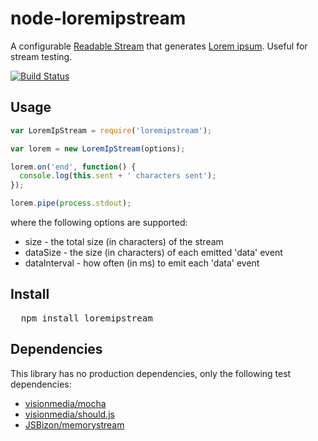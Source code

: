# node-loremipstream
A configurable [Readable Stream](http://nodejs.org/docs/latest/api/streams.html#readable_Stream) that generates [Lorem ipsum](http://www.wikipedia.org/wiki/Lorem_ipsum). Useful for stream testing.

[![Build Status](https://secure.travis-ci.org/pofallon/node-loremipstream.png)](http://travis-ci.org/pofallon/node-loremipstream)

## Usage

```javascript
var LoremIpStream = require('loremipstream');

var lorem = new LoremIpStream(options);

lorem.on('end', function() {
  console.log(this.sent + ' characters sent');
});

lorem.pipe(process.stdout);
```

where the following options are supported:

* size - the total size (in characters) of the stream
* dataSize - the size (in characters) of each emitted 'data' event
* dataInterval - how often (in ms) to emit each 'data' event

## Install

<pre>
  npm install loremipstream
</pre>

## Dependencies

This library has no production dependencies, only the following test dependencies:

* [visionmedia/mocha](/visionmedia/mocha)
* [visionmedia/should.js](/visionmedia/should.js)
* [JSBizon/memorystream](/JSBizon/memorystream)
